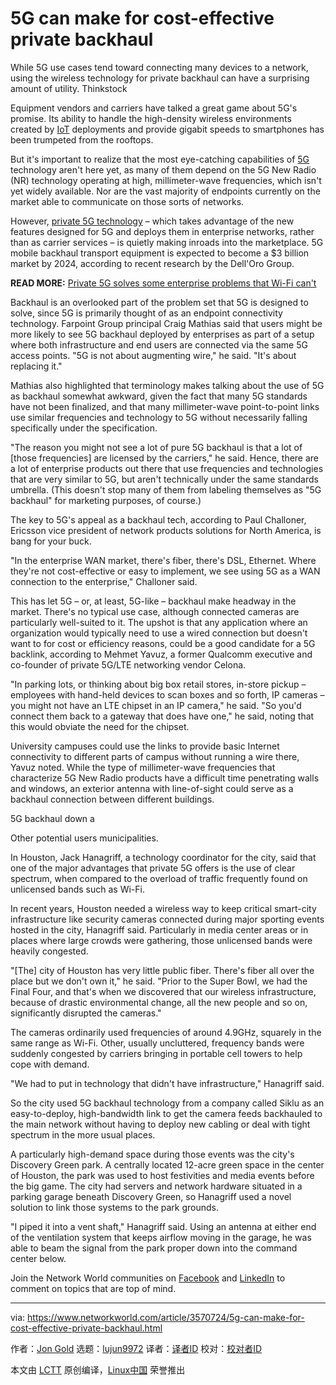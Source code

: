 [#]: collector: (lujun9972)
[#]: translator: ( )
[#]: reviewer: ( )
[#]: publisher: ( )
[#]: url: ( )
[#]: subject: (5G can make for cost-effective private backhaul)
[#]: via: (https://www.networkworld.com/article/3570724/5g-can-make-for-cost-effective-private-backhaul.html)
[#]: author: (Jon Gold https://www.networkworld.com/author/Jon-Gold/)

5G can make for cost-effective private backhaul
======
While 5G use cases tend toward connecting many devices to a network, using the wireless technology for private backhaul can have a surprising amount of utility.
Thinkstock

Equipment vendors and carriers have talked a great game about 5G's promise. Its ability to handle the high-density wireless environments created by [IoT][1] deployments and provide gigabit speeds to smartphones has been trumpeted from the rooftops.

But it's important to realize that the most eye-catching capabilities of [5G][2] technology aren't here yet, as many of them depend on the 5G New Radio (NR) technology operating at high, millimeter-wave frequencies, which isn't yet widely available. Nor are the vast majority of endpoints currently on the market able to communicate on those sorts of networks.

However, [private 5G technology][3] – which takes advantage of the new features designed for 5G and deploys them in enterprise networks, rather than as carrier services – is quietly making inroads into the marketplace. 5G mobile backhaul transport equipment is expected to become a $3 billion market by 2024, according to recent research by the Dell'Oro Group.

**READ MORE:** [Private 5G solves some enterprise problems that Wi-Fi can't][4]

Backhaul is an overlooked part of the problem set that 5G is designed to solve, since 5G is primarily thought of as an endpoint connectivity technology. Farpoint Group principal Craig Mathias said that users might be more likely to see 5G backhaul deployed by enterprises as part of a setup where both infrastructure and end users are connected via the same 5G access points. "5G is not about augmenting wire," he said. "It's about replacing it."

Mathias also highlighted that terminology makes talking about the use of 5G as backhaul somewhat awkward, given the fact that many 5G standards have not been finalized, and that many millimeter-wave point-to-point links use similar frequencies and technology to 5G without necessarily falling specifically under the specification.

"The reason you might not see a lot of pure 5G backhaul is that a lot of [those frequencies] are licensed by the carriers," he said. Hence, there are a lot of enterprise products out there that use frequencies and technologies that are very similar to 5G, but aren't technically under the same standards umbrella. (This doesn't stop many of them from labeling themselves as "5G backhaul" for marketing purposes, of course.)

The key to 5G's appeal as a backhaul tech, according to Paul Challoner, Ericsson vice president of network products solutions for North America, is bang for your buck.

"In the enterprise WAN market, there's fiber, there's DSL, Ethernet. Where they're not cost-effective or easy to implement, we see using 5G as a WAN connection to the enterprise," Challoner said.

This has let 5G – or, at least, 5G-like – backhaul make headway in the market. There's no typical use case, although connected cameras are particularly well-suited to it. The upshot is that any application where an organization would typically need to use a wired connection but doesn't want to for cost or efficiency reasons, could be a good candidate for a 5G backlink, according to Mehmet Yavuz, a former Qualcomm executive and co-founder of private 5G/LTE networking vendor Celona.

"In parking lots, or thinking about big box retail stores, in-store pickup – employees with hand-held devices to scan boxes and so forth, IP cameras – you might not have an LTE chipset in an IP camera," he said. "So you'd connect them back to a gateway that does have one," he said, noting that this would obviate the need for the chipset.

University campuses could use the links to provide basic Internet connectivity to different parts of campus without running a wire there, Yavuz noted. While the type of millimeter-wave frequencies that characterize 5G New Radio products have a difficult time penetrating walls and windows, an exterior antenna with line-of-sight could serve as a backhaul connection between different buildings.

5G backhaul down a

Other potential users municipalities.

In Houston, Jack Hanagriff, a technology coordinator for the city, said that one of the major advantages that private 5G offers is the use of clear spectrum, when compared to the overload of traffic frequently found on unlicensed bands such as Wi-Fi.

In recent years, Houston needed a wireless way to keep critical smart-city infrastructure like security cameras connected during major sporting events hosted in the city, Hanagriff said. Particularly in media center areas or in places where large crowds were gathering, those unlicensed bands were heavily congested.

"[The] city of Houston has very little public fiber. There's fiber all over the place but we don't own it," he said. "Prior to the Super Bowl, we had the Final Four, and that's when we discovered that our wireless infrastructure, because of drastic environmental change, all the new people and so on, significantly disrupted the cameras."

The cameras ordinarily used frequencies of around 4.9GHz, squarely in the same range as Wi-Fi. Other, usually uncluttered, frequency bands were suddenly congested by carriers bringing in portable cell towers to help cope with demand.

"We had to put in technology that didn't have infrastructure," Hanagriff said.

So the city used 5G backhaul technology from a company called Siklu as an easy-to-deploy, high-bandwidth link to get the camera feeds backhauled to the main network without having to deploy new cabling or deal with tight spectrum in the more usual places.

A particularly high-demand space during those events was the city's Discovery Green park. A centrally located 12-acre green space in the center of Houston, the park was used to host festivities and media events before the big game. The city had servers and network hardware situated in a parking garage beneath Discovery Green, so Hanagriff used a novel solution to link those systems to the park grounds.

"I piped it into a vent shaft," Hanagriff said. Using an antenna at either end of the ventilation system that keeps airflow moving in the garage, he was able to beam the signal from the park proper down into the command center below.

Join the Network World communities on [Facebook][5] and [LinkedIn][6] to comment on topics that are top of mind.

--------------------------------------------------------------------------------

via: https://www.networkworld.com/article/3570724/5g-can-make-for-cost-effective-private-backhaul.html

作者：[Jon Gold][a]
选题：[lujun9972][b]
译者：[译者ID](https://github.com/译者ID)
校对：[校对者ID](https://github.com/校对者ID)

本文由 [LCTT](https://github.com/LCTT/TranslateProject) 原创编译，[Linux中国](https://linux.cn/) 荣誉推出

[a]: https://www.networkworld.com/author/Jon-Gold/
[b]: https://github.com/lujun9972
[1]: https://www.networkworld.com/article/3207535/what-is-iot-the-internet-of-things-explained.html
[2]: https://www.networkworld.com/article/3203489/what-is-5g-fast-wireless-technology-for-enterprises-and-phones.html
[3]: https://www.networkworld.com/article/3531319/enterprises-roll-out-private-5g-while-waiting-for-standards-devices-coverage.html
[4]: https://www.networkworld.com/article/3568614/private-5g-can-solve-some-enterprise-problems-that-wi-fi-can-t.html
[5]: https://www.facebook.com/NetworkWorld/
[6]: https://www.linkedin.com/company/network-world
